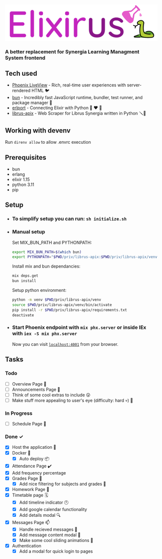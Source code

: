 ![Elixirus](https://github.com/RustySnek/Elixirus/blob/master/images/elixirus_logo.png)

### A better replacement for Synergia Learning Managment System frontend

## Tech used
 * [Phoenix LiveView](https://github.com/phoenixframework/phoenix_live_view) -  Rich, real-time user experiences with server-rendered HTML 🐦
 * [bun](https://github.com/oven-sh/bun) - Incredibly fast JavaScript runtime, bundler, test runner, and package manager 🥖
 * [erlport](https://github.com/erlport/erlport) - Connecting Elixir with Python 🧪 ❤️ 🐍
 * [librus-apix](https://github.com/RustySnek/librus-apix) - Web Scraper for Librus Synergia written in Python 🪛🐍

## Working with devenv
 Run `direnv allow` to allow .envrc execution

## Prerequisites
 * bun
 * erlang
 * elixir 1.15
 * python 3.11
 * pip

## Setup
 * ### To simplify setup you can run: `sh initialize.sh`
 * ### Manual setup
   Set MIX_BUN_PATH and PYTHONPATH:
   
      ```sh
   export MIX_BUN_PATH=$(which bun)
   export PYTHONPATH="$PWD/priv/librus-apix:$PWD/priv/librus-apix/venv/lib/python3.11/site-packages"
      ```

   Install mix and bun dependancies:

   ```sh
   mix deps.get
   bun install
   ```

   Setup python environment:

   ```sh
   python -m venv $PWD/priv/librus-apix/venv
   source $PWD/priv/librus-apix/venv/bin/activate
   pip install -r $PWD/priv/librus-apix/requirements.txt
   deactivate
   ```
 * ### Start Phoenix endpoint with `mix phx.server` or inside IEx with `iex -S mix phx.server`
     Now you can visit [`localhost:4001`](http://localhost:4001) from your browser.

## Tasks
  ### Todo
  - [ ] Overview Page 📄
  - [ ] Announcements Page 📯
  - [ ] Think of some cool extras to include 😲
  - [ ] Make stuff more appealing to user's eye (difficulty: hard 💀) 🎨
  
  ### In Progress
  - [ ] Schedule Page 📆
 
  ### Done ✓ 
  - [X] Host the application 🚀
  - [X] Docker 🐳
    - [X] Auto deploy 📦
  - [X] Attendance Page ✔️
   - [X] Add frequency percentage 
  - [X] Grades Page 📑
    - [X] Add nice filtering for subjects and grades 🧐 
  - [X] Homework Page 📰
  - [x] Timetable page 🗓️
    - [x] Add timeline indicator 🕚
    - [X] Add google calendar functionality 
    - [x] Add details modal 🔍
  - [x] Messages Page 📫
    - [x] Handle recieved messages 📩
    - [x] Add message content modal 📑
    - [x] Make some cool sliding animations 🎥
  - [x] Authentication
    - [x] Add a modal for quick login to pages  
